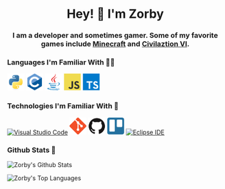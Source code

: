 <!-- Languages -->
[python]: https://www.python.org/
[c]: https://en.wikipedia.org/wiki/C_(programming_language)
[java]: https://www.java.com/
[js]: https://www.javascript.com/
[ts]: https://www.typescriptlang.org/

<!-- Tools -->
[vscode]: https://code.visualstudio.com/
[github]: https://www.github.com/
[git]: https://git-scm.com/
[trello]: https://trello.com/
[eclipse]: https://www.eclipse.org/

<!-- Title -->
<h1 align="center">Hey! 👋 I'm Zorby</h1>
<h3 align="center">I am a developer and sometimes gamer. Some of my favorite games include <a href="https://www.minecraft.net/">Minecraft</a> and <a href="https://civilization.com/">Civilaztion VI</a>.</h3>

### Languages I'm Familiar With 👨‍💻
[<img src="https://raw.githubusercontent.com/devicons/devicon/master/icons/python/python-original.svg" alt="Python" width="40" height="40"/>][python]
[<img src="https://raw.githubusercontent.com/devicons/devicon/master/icons/c/c-original.svg" alt="C" width="40" height="40"/>][c]
[<img src="https://raw.githubusercontent.com/devicons/devicon/master/icons/java/java-original.svg" alt="Java" width="40" height="40"/>][java]
[<img src="https://raw.githubusercontent.com/devicons/devicon/master/icons/javascript/javascript-original.svg" alt="JS" width="40" height="40"/>][js]
[<img src="https://raw.githubusercontent.com/devicons/devicon/master/icons/typescript/typescript-original.svg" alt="JS" width="40" height="40"/>][ts]

### Technologies I'm Familiar With 🔧
[<img src="https://upload.wikimedia.org/wikipedia/commons/thumb/9/9a/Visual_Studio_Code_1.35_icon.svg/1024px-Visual_Studio_Code_1.35_icon.svg.png" alt="Visual Studio Code" width="40" height="40"/>][vscode]
[<img src="https://raw.githubusercontent.com/devicons/devicon/master/icons/git/git-original.svg" alt="Tortoise Git" width="40" height="40"/>][git]
[<img src="https://raw.githubusercontent.com/devicons/devicon/master/icons/github/github-original.svg" alt="GitHub" width="40" height="40"/>][github]
[<img src="https://raw.githubusercontent.com/devicons/devicon/master/icons/trello/trello-plain.svg" alt="Trello" width="40" height="40"/>][trello]
[<img src="https://cdn.worldvectorlogo.com/logos/eclipse-11.svg" alt="Eclipse IDE" width="40" height="40"/>][eclipse]

### Github Stats 📄
![Zorby's Github Stats](https://github-readme-stats.vercel.app/api?username=Zorby-dev&theme=dark&count_private=true&show_icons=true)

![Zorby's Top Languages](https://github-readme-stats.vercel.app/api/top-langs/?username=Zorby-dev&layout=compact&theme=dark)
